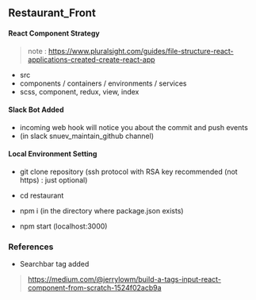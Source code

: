 ## Restaurant_Front

#### React Component Strategy
 > note : https://www.pluralsight.com/guides/file-structure-react-applications-created-create-react-app

- src
- components / containers / environments / services
- scss, component, redux, view, index


#### Slack Bot Added

- incoming web hook will notice you about the commit and push events
- (in slack snuev_maintain_github channel)


#### Local Environment Setting

- git clone repository (ssh protocol with RSA key recommended (not https) : just optional)

- cd restaurant

- npm i (in the directory where package.json exists)

- npm start (localhost:3000)

### References

- Searchbar tag added 
> https://medium.com/@jerrylowm/build-a-tags-input-react-component-from-scratch-1524f02acb9a


